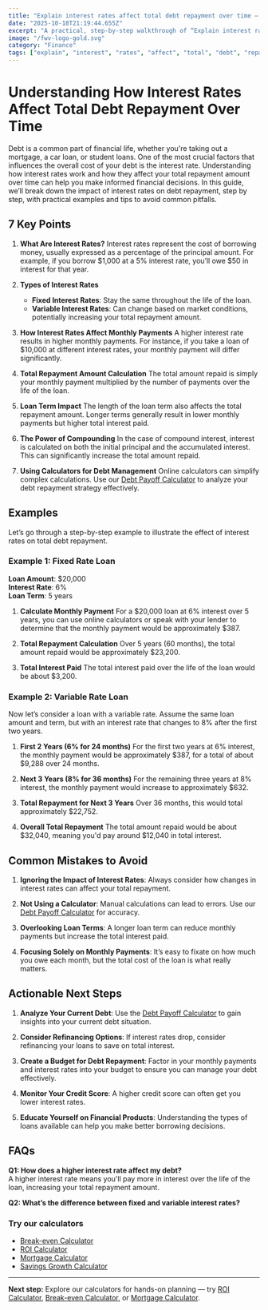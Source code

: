 ```yaml
---
title: "Explain interest rates affect total debt repayment over time — Complete Guide"
date: "2025-10-18T21:19:44.655Z"
excerpt: "A practical, step-by-step walkthrough of “Explain interest rates affect total debt repayment over time”."
image: "/fwv-logo-gold.svg"
category: "Finance"
tags: ["explain", "interest", "rates", "affect", "total", "debt", "repayment", "over"]
---
```


# Understanding How Interest Rates Affect Total Debt Repayment Over Time

Debt is a common part of financial life, whether you're taking out a mortgage, a car loan, or student loans. One of the most crucial factors that influences the overall cost of your debt is the interest rate. Understanding how interest rates work and how they affect your total repayment amount over time can help you make informed financial decisions. In this guide, we’ll break down the impact of interest rates on debt repayment, step by step, with practical examples and tips to avoid common pitfalls.

## 7 Key Points

1. **What Are Interest Rates?**
   Interest rates represent the cost of borrowing money, usually expressed as a percentage of the principal amount. For example, if you borrow $1,000 at a 5% interest rate, you’ll owe $50 in interest for that year.

2. **Types of Interest Rates**
   - **Fixed Interest Rates**: Stay the same throughout the life of the loan.
   - **Variable Interest Rates**: Can change based on market conditions, potentially increasing your total repayment amount.

3. **How Interest Rates Affect Monthly Payments**
   A higher interest rate results in higher monthly payments. For instance, if you take a loan of $10,000 at different interest rates, your monthly payment will differ significantly.

4. **Total Repayment Amount Calculation**
    The total amount repaid is simply your monthly payment multiplied by the number of payments over the life of the loan.

5. **Loan Term Impact**
   The length of the loan term also affects the total repayment amount. Longer terms generally result in lower monthly payments but higher total interest paid.

6. **The Power of Compounding**
   In the case of compound interest, interest is calculated on both the initial principal and the accumulated interest. This can significantly increase the total amount repaid.

7. **Using Calculators for Debt Management**
   Online calculators can simplify complex calculations. Use our [Debt Payoff Calculator](/calculators) to analyze your debt repayment strategy effectively.

## Examples

Let’s go through a step-by-step example to illustrate the effect of interest rates on total debt repayment.

### Example 1: Fixed Rate Loan

**Loan Amount**: $20,000  
**Interest Rate**: 6%  
**Loan Term**: 5 years

1. **Calculate Monthly Payment**
    For a $20,000 loan at 6% interest over 5 years, you can use online calculators or speak with your lender to determine that the monthly payment would be approximately $387.

2. **Total Repayment Calculation**
    Over 5 years (60 months), the total amount repaid would be approximately $23,200.

3. **Total Interest Paid**
    The total interest paid over the life of the loan would be about $3,200.

### Example 2: Variable Rate Loan

Now let’s consider a loan with a variable rate. Assume the same loan amount and term, but with an interest rate that changes to 8% after the first two years.

1. **First 2 Years (6% for 24 months)**
    For the first two years at 6% interest, the monthly payment would be approximately $387, for a total of about $9,288 over 24 months.

2. **Next 3 Years (8% for 36 months)**
    For the remaining three years at 8% interest, the monthly payment would increase to approximately $632.

3. **Total Repayment for Next 3 Years**
    Over 36 months, this would total approximately $22,752.

4. **Overall Total Repayment**
    The total amount repaid would be about $32,040, meaning you'd pay around $12,040 in total interest.

## Common Mistakes to Avoid

1. **Ignoring the Impact of Interest Rates**: Always consider how changes in interest rates can affect your total repayment.
   
2. **Not Using a Calculator**: Manual calculations can lead to errors. Use our [Debt Payoff Calculator](/calculators) for accuracy.

3. **Overlooking Loan Terms**: A longer loan term can reduce monthly payments but increase the total interest paid.

4. **Focusing Solely on Monthly Payments**: It’s easy to fixate on how much you owe each month, but the total cost of the loan is what really matters.

## Actionable Next Steps

1. **Analyze Your Current Debt**: Use the [Debt Payoff Calculator](/calculators) to gain insights into your current debt situation.
   
2. **Consider Refinancing Options**: If interest rates drop, consider refinancing your loans to save on total interest.

3. **Create a Budget for Debt Repayment**: Factor in your monthly payments and interest rates into your budget to ensure you can manage your debt effectively.

4. **Monitor Your Credit Score**: A higher credit score can often get you lower interest rates.

5. **Educate Yourself on Financial Products**: Understanding the types of loans available can help you make better borrowing decisions.

## FAQs

**Q1: How does a higher interest rate affect my debt?**  
A higher interest rate means you'll pay more in interest over the life of the loan, increasing your total repayment amount.

**Q2: What’s the difference between fixed and variable interest rates?**



### Try our calculators
- [Break-even Calculator](/calculators)
- [ROI Calculator](/calculators)
- [Mortgage Calculator](/calculators)
- [Savings Growth Calculator](/calculators)


---
**Next step:** Explore our calculators for hands-on planning — try [ROI Calculator](/calculators), [Break-even Calculator](/calculators), or [Mortgage Calculator](/calculators).


<script type="application/ld+json">
{
  "@context": "https://schema.org",
  "@type": "Article",
  "headline": "Explain interest rates affect total debt repayment over time — Complete Guide",
  "description": "A practical, step-by-step walkthrough of “Explain interest rates affect total debt repayment over time”.",
  "author": {
    "@type": "Organization",
    "name": "Foster Wealth Ventures"
  },
  "datePublished": "2025-10-18T21:19:30.849Z",
  "image": "/fwv-logo-gold.svg"
}
</script>


<script type="application/ld+json">
{ "@context":"https://schema.org", "@type":"FAQPage", "mainEntity": [] }
</script>

